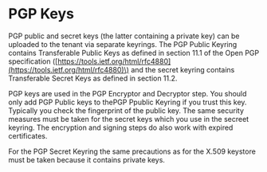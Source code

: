 <!-- loio9e7e8f999b2d4ea88b1183eaa19e4ea9 -->

# PGP Keys

PGP public and secret keys \(the latter containing a private key\) can be uploaded to the tenant via separate keyrings. The PGP Public Keyring contains Transferable Public Keys as defined in section 11.1 of the Open PGP specification \([https://tools.ietf.org/html/rfc4880](https://tools.ietf.org/html/rfc4880)\) and the secret keyring contains Transferable Secret Keys as defined in section 11.2.

PGP keys are used in the PGP Encryptor and Decryptor step. You should only add PGP Public keys to thePGP Ppublic Keyring if you trust this key. Typically you check the fingerprint of the public key. The same security measures must be taken for the secret keys which you use in the secreet keyring. The encryption and signing steps do also work with expired certificates.

For the PGP Secret Keyring the same precautions as for the X.509 keystore must be taken because it contains private keys.

